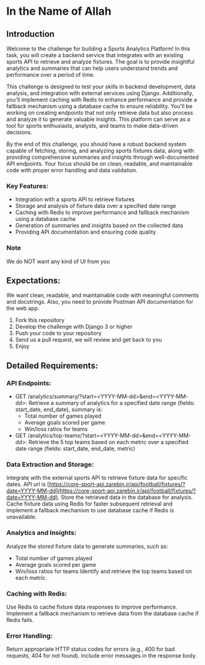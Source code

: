# In the Name of Allah

## Introduction

Welcome to the challenge for building a Sports Analytics Platform! In this task, you will create a backend service that integrates with an existing sports API to retrieve and analyze fixtures. The goal is to provide insightful analytics and summaries that can help users understand trends and performance over a period of time.

This challenge is designed to test your skills in backend development, data analysis, and integration with external services using Django. Additionally, you'll implement caching with Redis to enhance performance and provide a fallback mechanism using a database cache to ensure reliability. You'll be working on creating endpoints that not only retrieve data but also process and analyze it to generate valuable insights. This platform can serve as a tool for sports enthusiasts, analysts, and teams to make data-driven decisions.

By the end of this challenge, you should have a robust backend system capable of fetching, storing, and analyzing sports fixtures data, along with providing comprehensive summaries and insights through well-documented API endpoints. Your focus should be on clean, readable, and maintainable code with proper error handling and data validation.

### Key Features:
- Integration with a sports API to retrieve fixtures
- Storage and analysis of fixture data over a specified date range
- Caching with Redis to improve performance and fallback mechanism using a database cache
- Generation of summaries and insights based on the collected data
- Providing API documentation and ensuring code quality

### Note
We do NOT want any kind of UI from you

## Expectations:

We want clean, readable, and maintainable code with meaningful comments and docstrings. Also, you need to provide Postman API documentation for the web app.

1. Fork this repository
2. Develop the challenge with Django 3 or higher
3. Push your code to your repository
4. Send us a pull request, we will review and get back to you
5. Enjoy

## Detailed Requirements:

### API Endpoints:

- GET /analytics/summary/?start=\<YYYY-MM-dd\>&end=\<YYYY-MM-dd\>: Retrieve a summary of analytics for a specified date range (fields: start_date, end_date), summary is:
  - Total number of games played
  - Average goals scored per game
  - Win/loss ratios for teams
- GET /analytics/top-teams/?start=\<YYYY-MM-dd\>&end=\<YYYY-MM-dd\>: Retrieve the 5 top teams based on each metric over a specified date range (fields: start_date, end_date, metric)

### Data Extraction and Storage:

Integrate with the external sports API to retrieve fixture data for specific dates.
API url is [https://core-sport-api.zarebin.ir/api/football/fixtures/?date=YYYY-MM-dd](https://core-sport-api.zarebin.ir/api/football/fixtures/?date=YYYY-MM-dd).
Store the retrieved data in the database for analysis.
Cache fixture data using Redis for faster subsequent retrieval and implement a fallback mechanism to use database cache if Redis is unavailable.

### Analytics and Insights:

Analyze the stored fixture data to generate summaries, such as:
- Total number of games played
- Average goals scored per game
- Win/loss ratios for teams
Identify and retrieve the top teams based on each metric.

### Caching with Redis:

Use Redis to cache fixture data responses to improve performance.
Implement a fallback mechanism to retrieve data from the database cache if Redis fails.

### Error Handling:

Return appropriate HTTP status codes for errors (e.g., 400 for bad requests, 404 for not found).
Include error messages in the response body.
